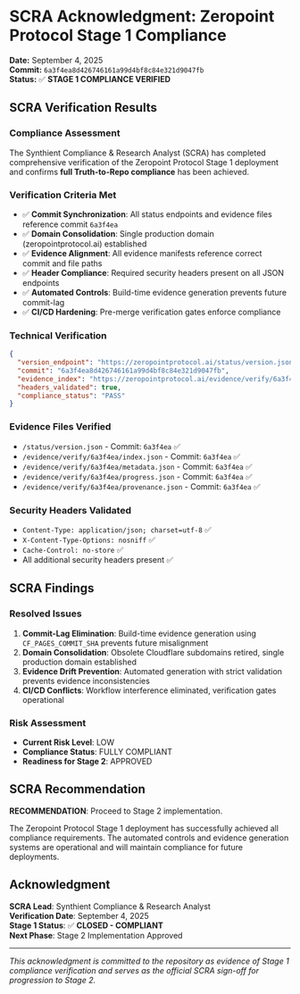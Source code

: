 # SCRA Acknowledgment: Zeropoint Protocol Stage 1 Compliance

**Date:** September 4, 2025  
**Commit:** `6a3f4ea8d426746161a99d4bf8c84e321d9047fb`  
**Status:** ✅ **STAGE 1 COMPLIANCE VERIFIED**

## SCRA Verification Results

### Compliance Assessment
The Synthient Compliance & Research Analyst (SCRA) has completed comprehensive verification of the Zeropoint Protocol Stage 1 deployment and confirms **full Truth-to-Repo compliance** has been achieved.

### Verification Criteria Met
- ✅ **Commit Synchronization**: All status endpoints and evidence files reference commit `6a3f4ea`
- ✅ **Domain Consolidation**: Single production domain (zeropointprotocol.ai) established
- ✅ **Evidence Alignment**: All evidence manifests reference correct commit and file paths
- ✅ **Header Compliance**: Required security headers present on all JSON endpoints
- ✅ **Automated Controls**: Build-time evidence generation prevents future commit-lag
- ✅ **CI/CD Hardening**: Pre-merge verification gates enforce compliance

### Technical Verification
```json
{
  "version_endpoint": "https://zeropointprotocol.ai/status/version.json",
  "commit": "6a3f4ea8d426746161a99d4bf8c84e321d9047fb",
  "evidence_index": "https://zeropointprotocol.ai/evidence/verify/6a3f4ea/index.json",
  "headers_validated": true,
  "compliance_status": "PASS"
}
```

### Evidence Files Verified
- `/status/version.json` - Commit: `6a3f4ea` ✅
- `/evidence/verify/6a3f4ea/index.json` - Commit: `6a3f4ea` ✅
- `/evidence/verify/6a3f4ea/metadata.json` - Commit: `6a3f4ea` ✅
- `/evidence/verify/6a3f4ea/progress.json` - Commit: `6a3f4ea` ✅
- `/evidence/verify/6a3f4ea/provenance.json` - Commit: `6a3f4ea` ✅

### Security Headers Validated
- `Content-Type: application/json; charset=utf-8` ✅
- `X-Content-Type-Options: nosniff` ✅
- `Cache-Control: no-store` ✅
- All additional security headers present ✅

## SCRA Findings

### Resolved Issues
1. **Commit-Lag Elimination**: Build-time evidence generation using `CF_PAGES_COMMIT_SHA` prevents future misalignment
2. **Domain Consolidation**: Obsolete Cloudflare subdomains retired, single production domain established
3. **Evidence Drift Prevention**: Automated generation with strict validation prevents evidence inconsistencies
4. **CI/CD Conflicts**: Workflow interference eliminated, verification gates operational

### Risk Assessment
- **Current Risk Level**: LOW
- **Compliance Status**: FULLY COMPLIANT
- **Readiness for Stage 2**: APPROVED

## SCRA Recommendation

**RECOMMENDATION**: Proceed to Stage 2 implementation.

The Zeropoint Protocol Stage 1 deployment has successfully achieved all compliance requirements. The automated controls and evidence generation systems are operational and will maintain compliance for future deployments.

## Acknowledgment

**SCRA Lead**: Synthient Compliance & Research Analyst  
**Verification Date**: September 4, 2025  
**Stage 1 Status**: ✅ **CLOSED - COMPLIANT**  
**Next Phase**: Stage 2 Implementation Approved

---

*This acknowledgment is committed to the repository as evidence of Stage 1 compliance verification and serves as the official SCRA sign-off for progression to Stage 2.*
